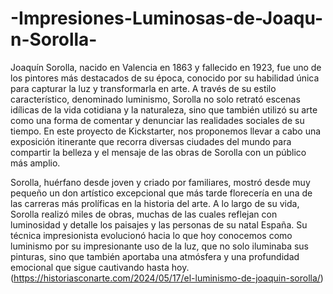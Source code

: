 # -Impresiones-Luminosas-de-Joaqu-n-Sorolla-
Joaquín Sorolla, nacido en Valencia en 1863 y fallecido en 1923, fue uno de los pintores más destacados de su época, conocido por su habilidad única para capturar la luz y transformarla en arte. A través de su estilo característico, denominado luminismo, Sorolla no solo retrató escenas idílicas de la vida cotidiana y la naturaleza, sino que también utilizó su arte como una forma de comentar y denunciar las realidades sociales de su tiempo. En este proyecto de Kickstarter, nos proponemos llevar a cabo una exposición itinerante que recorra diversas ciudades del mundo para compartir la belleza y el mensaje de las obras de Sorolla con un público más amplio.

Sorolla, huérfano desde joven y criado por familiares, mostró desde muy pequeño un don artístico excepcional que más tarde florecería en una de las carreras más prolíficas en la historia del arte. A lo largo de su vida, Sorolla realizó miles de obras, muchas de las cuales reflejan con luminosidad y detalle los paisajes y las personas de su natal España. Su técnica impresionista evolucionó hacia lo que hoy conocemos como luminismo por su impresionante uso de la luz, que no solo iluminaba sus pinturas, sino que también aportaba una atmósfera y una profundidad emocional que sigue cautivando hasta hoy.
(https://historiasconarte.com/2024/05/17/el-luminismo-de-joaquin-sorolla/)

